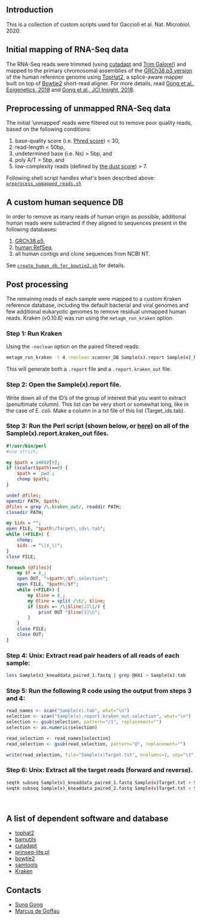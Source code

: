 ## Introduction
This is a collection of custom scripts used for Gaccioli et al. Nat. Microbiol. 2020.

## Initial mapping of RNA-Seq data
The RNA-Seq reads were trimmed (using [cutadapt](https://github.com/marcelm/cutadapt) and [Trim Galore!](https://www.bioinformatics.babraham.ac.uk/projects/trim_galore/)) and mapped to the primary chromosomal assemblies of the [GRCh38.p3 version](https://www.ncbi.nlm.nih.gov/assembly/GCF_000001405.29/) of the human reference genome using [TopHat2](https://github.com/infphilo/tophat), a splice-aware mapper built on top of [Bowtie2](https://github.com/BenLangmead/bowtie2) short-read aligner. For more details, read [Gong et al., Epigenetics, 2018](https://www.ncbi.nlm.nih.gov/pmc/articles/PMC5989156/) and [Gong et al., JCI Insight, 2018](https://www.ncbi.nlm.nih.gov/pmc/articles/PMC6124516/).

## Preprocessing of unmapped RNA-Seq data 
The initial ‘unmapped’ reads were filtered out to remove poor quality reads, based on the following conditions: 
1. base-quality score (i.e. [Phred score](https://en.wikipedia.org/wiki/Phred_quality_score)) < 30, 
2. read-length < 50bp, 
3. undetermined base (i.e. Ns) > 5bp, and 
4. poly A/T > 5bp, and 
5. low-complexity reads (defined by [the dust score](https://www.ncbi.nlm.nih.gov/pubmed/16796549)) > 7. 

Following shell script handles what's been described above: [`preprocess_unmapped_reads.sh`](preprocess_unmapped_reads.sh)

## A custom human sequence DB
In order to remove as many reads of human origin as possible, additional human reads were subtracted if they aligned to sequences present in the following databases: 
1. [GRCh38.p5](https://www.ncbi.nlm.nih.gov/assembly/GCF_000001405.31/), 
2. [human RefSeq](ftp://ftp.ncbi.nlm.nih.gov/genomes/refseq/vertebrate_mammalian/Homo_sapiens/), 
3. all human contigs and clone sequences from NCBI NT. 

See [`create_human_db_for_bowtie2.sh`](create_human_db_for_bowtie2.sh) for details.

## Post processing
The remaining reads of each sample were mapped to a custom Kraken reference database, including the default bacterial and viral genomes and few additional eukaryotic genomes to remove residual unmapped human reads. Kraken (v0.10.6) was run using the `metagm_run_kraken` option.

### Step 1: Run Kraken 
Using the `-noclean` option on the paired filtered reads:
```bash
metagm_run_kraken -t 4 -noclean scanner_DB Sample(x).report Sample(x)_kneaddata_paired_1.fastq Sample(x)_kneaddata_paired_2.fastq

```

This will generate both a `.report` file and a `.report.kraken_out` file.

### Step 2: Open the Sample(x).report file. 
Write down all of the ID’s of the group of interest that you want to extract (penultimate column). This list can be very short or somewhat long, like in the case of E. coli. Make a column in a txt file of this list (Target_ids.tab).

### Step 3: Run the Perl script (shown below, or [here](parse_kraken_out.pl)) on all of the Sample(x).report.kraken_out files.
```perl 
#!/usr/bin/perl
#use strict;

my $path = $ARGV[0];
if (scalar($path)==0) {
    $path = `pwd`;
    chomp $path;
}

undef @files;
opendir PATH, $path;
@files = grep /\.kraken_out/, readdir PATH;
closedir PATH;

my $ids = "";
open FILE, "$path\/Target\_ids\.tab";
while (<FILE>) {
    chomp;
    $ids .= "\|$_\|";
}
close FILE;

foreach (@files){
    my $f = $_;
    open OUT, ">$path\/$f\.selection";
    open FILE, "$path\/$f";
    while (<FILE>) {
        my $line = $_;
        my @line = split /\t/, $line;
        if ($ids =~ /\|$line[2]\|/) {
            print OUT "$line[1]\n";
        }
    }
    close FILE;
    close OUT;
}
```
 
### Step 4: Unix: Extract read pair headers of all reads of each sample: 
```bash
less Sample(x)_kneaddata_paired_1.fastq | grep @HX1 > Sample(x).tab
```

### Step 5: Run the following R code using the output from steps 3 and 4:
```r 
read_names <- scan("Sample(x).tab", what="\n")
selection <- scan("Sample(x).report.kraken_out.selection", what="\n")
selection <- gsub(selection, pattern="/1", replacement="")
selection <- as.numeric(selection)

read_selection <- read_names[selection]
read_selection <- gsub(read_selection, pattern="@", replacement="")

write(read_selection, file="Sample(x)Target.txt", ncolumns=1, sep="\t")
```

### Step 6: Unix: Extract all the target reads (forward and reverse).
```bash 
seqtk subseq Sample(x)_kneaddata_paired_1.fastq Sample(x)Target.txt > Sample(x)Target1.fq
seqtk subseq Sample(x)_kneaddata_paired_2.fastq Sample(x)Target.txt > Sample(x)Target2.fq
```
 
## A list of dependent software and database
- [tophat2](https://github.com/infphilo/tophat)
- [bamutils](https://genome.sph.umich.edu/wiki/BamUtil)
- [cutadapt](https://github.com/marcelm/cutadapt)
- [prinseq-lite.pl](http://prinseq.sourceforge.net/)
- [bowtie2](https://github.com/BenLangmead/bowtie2)
- [samtools](https://github.com/samtools/samtools)
- [Kraken](https://ccb.jhu.edu/software/kraken/)


## Contacts
+ [Sung Gong](https://www.obgyn.cam.ac.uk/staff/research-staff/sung-gong/)
+ [Marcus de Goffau](https://www.sanger.ac.uk/people/directory/de-goffau-marcus)
